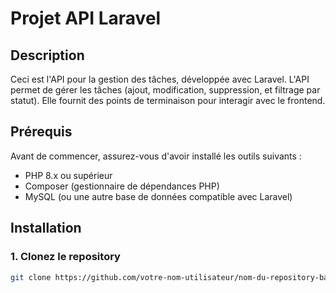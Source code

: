 # Projet API Laravel

## Description

Ceci est l'API pour la gestion des tâches, développée avec Laravel. L'API permet de gérer les tâches (ajout, modification, suppression, et filtrage par statut). Elle fournit des points de terminaison pour interagir avec le frontend.

## Prérequis

Avant de commencer, assurez-vous d'avoir installé les outils suivants :

- PHP 8.x ou supérieur
- Composer (gestionnaire de dépendances PHP)
- MySQL (ou une autre base de données compatible avec Laravel)

## Installation

### 1. Clonez le repository

```bash
git clone https://github.com/votre-nom-utilisateur/nom-du-repository-backend.git
